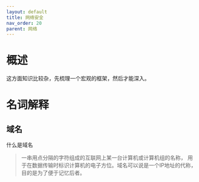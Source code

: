 ```yaml
---
layout: default
title: 网络安全
nav_order: 20
parent: 网络
---
```


# 概述

这方面知识比较杂，先梳理一个宏观的框架，然后才能深入。

# 名词解释

## 域名

什么是域名
> 一串用点分隔的字符组成的互联网上某一台计算机或计算机组的名称，
> 用于在数据传输时标识计算机的电子方位。域名可以说是一个IP地址的代称，
> 目的是为了便于记忆后者。



